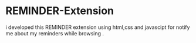 # REMINDER-Extension
i developed this REMINDER extension using html,css and javascipt for notify me about my reminders while browsing .
